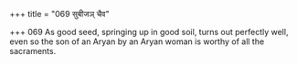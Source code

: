 +++
title = "069 सुबीजञ् चैव"

+++
069	As good seed, springing up in good soil, turns out perfectly well, even so the son of an Aryan by an Aryan woman is worthy of all the sacraments.